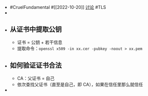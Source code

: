 - #CruelFundamental #[[2022-10-20]] [讨论](https://github.com/CYZH1307/CruelFundamental/tree/main/homework/202210/20) #TLS
-
- ## 从证书中提取公钥
	- 证书 = 公钥 + 若干信息
	- 提取命令：`openssl x509 -in xx.cer -pubkey -noout > xx.pem`
- ## 如何验证证书合法
	- CA：父证书 = 自己
	- 依次查找父证书（直至是自己，即 CA），如果在信任里那么就信任
-